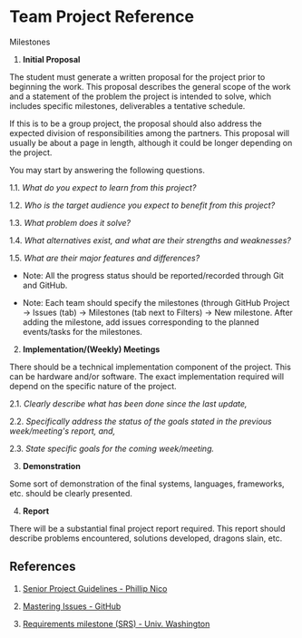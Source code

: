 # Team Project Reference

Milestones

1. **Initial Proposal**

  The student must generate a written proposal for the project prior to beginning the work. This proposal describes the general scope of the work and a statement of the problem the project is intended to solve, which includes specific milestones, deliverables a tentative schedule.

  If this is to be a group project, the proposal should also address the expected division of responsibilities among the partners. This proposal will usually be about a page in length, although it could be longer depending on the project.

  You may start by answering the following questions.

1.1. *What do you expect to learn from this project?*

1.2. *Who is the target audience you expect to benefit from this project?*

1.3. *What problem does it solve?*

1.4. *What alternatives exist, and what are their strengths and weaknesses?*

1.5. *What are their major features and differences?*

* Note: All the progress status should be reported/recorded through Git and GitHub.

* Note: Each team should specify the milestones (through GitHub Project -> Issues (tab) -> Milestones (tab next to Filters) -> New milestone. After adding the milestone, add issues corresponding to the planned events/tasks for the milestones.

2. **Implementation/(Weekly) Meetings**

  There should be a technical implementation component of the project. This can be hardware and/or software. The exact implementation required will depend on the specific nature of the project.

2.1. *Clearly describe what has been done since the last update,*

2.2. *Specifically address the status of the goals stated in the previous week/meeting's report, and,*

2.3. *State specific goals for the coming week/meeting.*

3. **Demonstration**

  Some sort of demonstration of the final systems, languages, frameworks, etc. should be clearly presented.

4. **Report**

  There will be a substantial final project report required.  This report should describe problems encountered, solutions developed, dragons slain, etc.

## References

1. [Senior Project Guidelines - Phillip Nico](https://users.csc.calpoly.edu/~pnico/class/other/SeniorProject/spguide.pdf)

1. [Mastering Issues - GitHub](https://guides.github.com/features/issues/)

1. [Requirements milestone (SRS) - Univ. Washington](https://courses.cs.washington.edu/courses/cse403/12sp/requirements-milestone.html)
